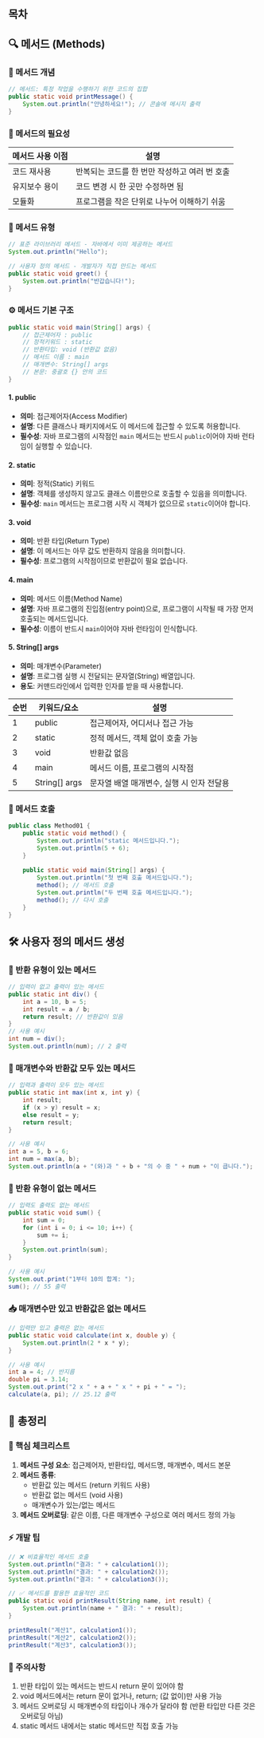 ## 목차
## 🔍 메서드 (Methods)
### 📌 메서드 개념
```java
// 메서드: 특정 작업을 수행하기 위한 코드의 집합
public static void printMessage() {
    System.out.println("안녕하세요!"); // 콘솔에 메시지 출력
}
```
### 🔑 메서드의 필요성
| 메서드 사용 이점 | 설명                         |
| --------- | -------------------------- |
| 코드 재사용    | 반복되는 코드를 한 번만 작성하고 여러 번 호출 |
| 유지보수 용이   | 코드 변경 시 한 곳만 수정하면 됨        |
| 모듈화       | 프로그램을 작은 단위로 나누어 이해하기 쉬움   |
### 🔄 메서드 유형
```java
// 표준 라이브러리 메서드 - 자바에서 이미 제공하는 메서드
System.out.println("Hello");

// 사용자 정의 메서드 - 개발자가 직접 만드는 메서드
public static void greet() {
    System.out.println("반갑습니다!");
}
```
### ⚙️ 메서드 기본 구조
```java
public static void main(String[] args) {
    // 접근제어자 : public
    // 정적키워드 : static
    // 반환타입: void (반환값 없음)
    // 메서드 이름 : main
    // 매개변수: String[] args
    // 본문: 중괄호 {} 안의 코드
}
```
#### 1. public
- **의미**: 접근제어자(Access Modifier)
- **설명**: 다른 클래스나 패키지에서도 이 메서드에 접근할 수 있도록 허용합니다.
- **필수성**: 자바 프로그램의 시작점인 `main` 메서드는 반드시 `public`이어야 자바 런타임이 실행할 수 있습니다.
#### 2. static
- **의미**: 정적(Static) 키워드
- **설명**: 객체를 생성하지 않고도 클래스 이름만으로 호출할 수 있음을 의미합니다.
- **필수성**: `main` 메서드는 프로그램 시작 시 객체가 없으므로 `static`이어야 합니다.
#### 3. void
- **의미**: 반환 타입(Return Type)
- **설명**: 이 메서드는 아무 값도 반환하지 않음을 의미합니다.
- **필수성**: 프로그램의 시작점이므로 반환값이 필요 없습니다.
#### 4. main
- **의미**: 메서드 이름(Method Name)
- **설명**: 자바 프로그램의 진입점(entry point)으로, 프로그램이 시작될 때 가장 먼저 호출되는 메서드입니다.
- **필수성**: 이름이 반드시 `main`이어야 자바 런타임이 인식합니다.
#### 5. String[] args
- **의미**: 매개변수(Parameter)
- **설명**: 프로그램 실행 시 전달되는 문자열(String) 배열입니다.
- **용도**: 커맨드라인에서 입력한 인자를 받을 때 사용합니다.

|순번|키워드/요소|설명|
|---|---|---|
|1|public|접근제어자, 어디서나 접근 가능|
|2|static|정적 메서드, 객체 없이 호출 가능|
|3|void|반환값 없음|
|4|main|메서드 이름, 프로그램의 시작점|
|5|String[] args|문자열 배열 매개변수, 실행 시 인자 전달용|
### 📢 메서드 호출
```java
public class Method01 {
    public static void method() { 
        System.out.println("static 메서드입니다."); 
        System.out.println(5 + 6);
    }
    
    public static void main(String[] args) {
        System.out.println("첫 번째 호출 메서드입니다.");
        method(); // 메서드 호출
        System.out.println("두 번째 호출 메서드입니다.");
        method(); // 다시 호출
    }
}
```
## 🛠️ 사용자 정의 메서드 생성
### 📌 반환 유형이 있는 메서드
```java
// 입력이 없고 출력이 있는 메서드
public static int div() {
    int a = 10, b = 5;
    int result = a / b;
    return result; // 반환값이 있음
}
// 사용 예시
int num = div();
System.out.println(num); // 2 출력
```
### 🔄 매개변수와 반환값 모두 있는 메서드
```java
// 입력과 출력이 모두 있는 메서드
public static int max(int x, int y) {
    int result;
    if (x > y) result = x;
    else result = y;
    return result;
}

// 사용 예시
int a = 5, b = 6;
int num = max(a, b);
System.out.println(a + "(와)과 " + b + "의 수 중 " + num + "이 큽니다.");
```
### 🚫 반환 유형이 없는 메서드
```java
// 입력도 출력도 없는 메서드
public static void sum() {
    int sum = 0;
    for (int i = 0; i <= 10; i++) {
        sum += i;
    }
    System.out.println(sum);
}

// 사용 예시
System.out.print("1부터 10의 합계: ");
sum(); // 55 출력
```
### 📥 매개변수만 있고 반환값은 없는 메서드
```java
// 입력만 있고 출력은 없는 메서드
public static void calculate(int x, double y) {
    System.out.println(2 * x * y);
}

// 사용 예시
int a = 4; // 반지름
double pi = 3.14;
System.out.print("2 x " + a + " x " + pi + " = ");
calculate(a, pi); // 25.12 출력
```
## 📌 총정리

### 🔑 핵심 체크리스트
1. **메서드 구성 요소**: 접근제어자, 반환타입, 메서드명, 매개변수, 메서드 본문
2. **메서드 종류**:
    - 반환값 있는 메서드 (return 키워드 사용)
    - 반환값 없는 메서드 (void 사용)
    - 매개변수가 있는/없는 메서드
3. **메서드 오버로딩**: 같은 이름, 다른 매개변수 구성으로 여러 메서드 정의 가능

### ⚡ 개발 팁
```java
// ❌ 비효율적인 메서드 호출
System.out.println("결과: " + calculation1());
System.out.println("결과: " + calculation2());
System.out.println("결과: " + calculation3());

// ✅ 메서드를 활용한 효율적인 코드
public static void printResult(String name, int result) {
    System.out.println(name + " 결과: " + result);
}

printResult("계산1", calculation1());
printResult("계산2", calculation2());
printResult("계산3", calculation3());
```
### 🚨 주의사항
1. 반환 타입이 있는 메서드는 반드시 return 문이 있어야 함
2. void 메서드에서는 return 문이 없거나, return; (값 없이)만 사용 가능
3. 메서드 오버로딩 시 매개변수의 타입이나 개수가 달라야 함 (반환 타입만 다른 것은 오버로딩 아님)
4. static 메서드 내에서는 static 메서드만 직접 호출 가능